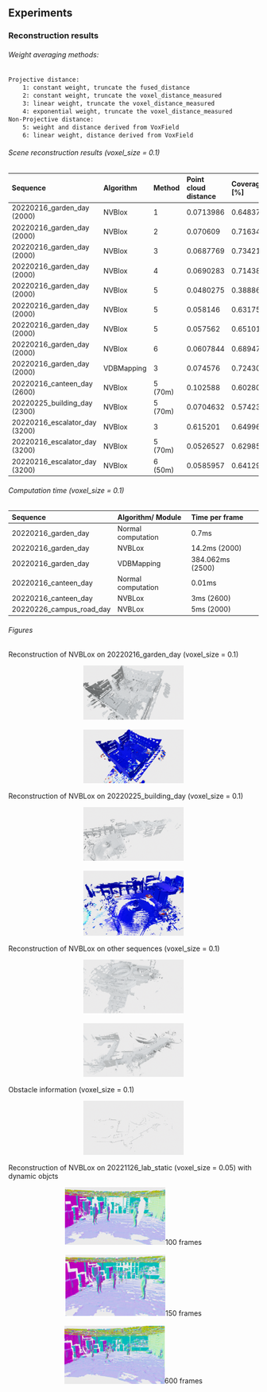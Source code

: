 ## Experiments

### Reconstruction results

###### Weight averaging methods:
```
Projective distance:
    1: constant weight, truncate the fused_distance
    2: constant weight, truncate the voxel_distance_measured
    3: linear weight, truncate the voxel_distance_measured
    4: exponential weight, truncate the voxel_distance_measured
Non-Projective distance:
    5: weight and distance derived from VoxField
    6: linear weight, distance derived from VoxField
```

###### Scene reconstruction results (voxel_size = 0.1)
| Sequence | Algorithm | Method | Point cloud distance | Coverage [%] |
| :------- | :-------- | :----- | :------------------- | :------------|
| 20220216_garden_day (2000) | NVBlox | 1 | 0.0713986  | 0.648376 |
| 20220216_garden_day (2000) | NVBlox | 2 | 0.070609   | 0.716344 |
| 20220216_garden_day (2000) | NVBlox | 3 | 0.0687769  | 0.73421  |
| 20220216_garden_day (2000) | NVBlox | 4 | 0.0690283  | 0.714388 |
| 20220216_garden_day (2000) | NVBlox | 5 | 0.0480275  | 0.388869 |
| 20220216_garden_day (2000) | NVBlox | 5 | 0.058146   | 0.631758 |
| 20220216_garden_day (2000) | NVBlox | 5 | 0.057562   | 0.651013 |
| 20220216_garden_day (2000) | NVBlox | 6 | 0.0607844  | 0.689476 |
| 20220216_garden_day (2000) | VDBMapping | 3 | 0.074576 | 0.724301 |
| 20220216_canteen_day (2600)   | NVBlox | 5 (70m)  | 0.102588  | 0.602803 |
| 20220225_building_day (2300)  | NVBlox | 5 (70m)  | 0.0704632 | 0.574235 |
| 20220216_escalator_day (3200) | NVBlox | 3             | 0.615201 | 0.649969  |
| 20220216_escalator_day (3200) | NVBlox | 5 (70m)  | 0.0526527 | 0.629851 |
| 20220216_escalator_day (3200) | NVBlox | 6 (50m)  | 0.0585957 | 0.641295 |

###### Computation time (voxel_size = 0.1)
| Sequence | Algorithm/ Module | Time per frame |
| :------- | :-------- | :----- | 
| 20220216_garden_day | Normal computation | 0.7ms |
| 20220216_garden_day | NVBLox | 14.2ms (2000) |
| 20220216_garden_day | VDBMapping | 384.062ms (2500) |
| 20220216_canteen_day | Normal computation | 0.01ms |
| 20220216_canteen_day | NVBLox | 3ms (2600) |
| 20220226_campus_road_day | NVBLox | 5ms (2000) |

###### Figures

Reconstruction of NVBLox on 20220216_garden_day (voxel_size = 0.1)
<p align="center">
	<center><img src="images/20220216_garden_day_mesh_img.png" width="40%" /></center>
  <br>
  <center><img src="images/20220216_garden_day_mesh_img_eval_error.png" width="40%" /></center>
</p>

Reconstruction of NVBLox on 20220225_building_day (voxel_size = 0.1)
<p align="center">
	<center><img src="images/20220225_building_day_mesh_img.png" width="40%" /></center>
  <br>
  <center><img src="images/20220225_building_day_mesh_img_eval_error.png" width="40%" /></center>
</p>

Reconstruction of NVBLox on other sequences (voxel_size = 0.1)
<p align="center">
	<center><img src="images/20220216_escalator_day_mesh.png" width="40%" /></center>
  <br>
  <center><img src="images/20220226_campus_road_day_mesh.png" width="40%" /></center>
</p>

Obstacle information (voxel_size = 0.1)
<p align="center">
  <center><img src="images/20220226_campus_road_day_obs.png" width="40%" /></center>
</p>

Reconstruction of NVBLox on 20221126_lab_static (voxel_size = 0.05) with dynamic objcts
<p align="center">
  <center><img src="images/20221126_lab_static_1.png" width="40%" />100 frames</center>
  <br>
  <center><img src="images/20221126_lab_static_2.png" width="40%" />150 frames</center>
  <br>
  <center><img src="images/20221126_lab_static_3.png" width="40%" />600 frames</center> 
</p>